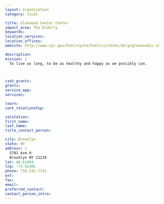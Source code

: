 ```yaml
---
layout: organization
category: local

title: Glenwood Senior Center
impact_area: The Elderly
keywords: 
location_services: 
location_offices: 
website: http://www.nyc.gov/html/nycha/html/ccschtml/bklynglenwoodsc.shtml

description: 
mission: |
  To live as long, to be as healthy and happy as we possibly can.

  

cash_grants: 
grants: 
service_opp: 
services: 

learn: 
cont_relationship: 

salutation: 
first_name: 
last_name: 
title_contact_person: 

city: Brooklyn
state: NY
address: |
  5701 Ave H     
  Brooklyn NY 11234
lat: 40.61494
lng: -73.91901
phone: 718-241-7711
ext: 
fax: 
email: 
preferred_contact: 
contact_person_intro: 
---
```

